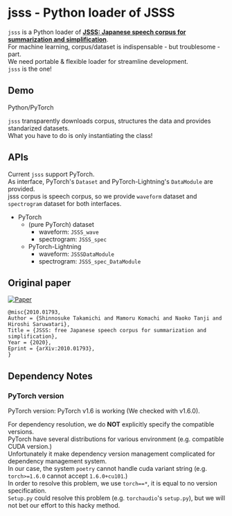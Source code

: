 # jsss - Python loader of JSSS
<!-- [![PyPI version](https://badge.fury.io/py/npvcc2016.svg)](https://badge.fury.io/py/npVCC2016) -->
<!-- ![Python Versions](https://img.shields.io/pypi/pyversions/npvcc2016.svg)   -->

`jsss` is a Python loader of **[JSSS: Japanese speech corpus 
for summarization and simplification](https://sites.google.com/site/shinnosuketakamichi/research-topics/jsss_corpus)**.  
For machine learning, corpus/dataset is indispensable - but troublesome - part.  
We need portable & flexible loader for streamline development.  
`jsss` is the one!  

## Demo

Python/PyTorch  

<!-- ```bash
pip install npvcc2016
```

```python
from npvcc2016.PyTorch.dataset.waveform import NpVCC2016

dataset = NpVCC2016(".", train=True, download=True)

for datum in dataset:
    print("Yeah, data is acquired with only two line of code!!")
    print(datum) # (datum, label) tuple provided
```  -->

`jsss` transparently downloads corpus, structures the data and provides standarized datasets.  
What you have to do is only instantiating the class!  

## APIs
Current `jsss` support PyTorch.  
As interface, PyTorch's `Dataset` and PyTorch-Lightning's `DataModule` are provided.  
jsss corpus is speech corpus, so we provide `waveform` dataset and `spectrogram` dataset for both interfaces.  

- PyTorch
  - (pure PyTorch) dataset
    - waveform: `JSSS_wave`
    - spectrogram: `JSSS_spec`
  - PyTorch-Lightning
    - waveform: `JSSSDataModule`
    - spectrogram: `JSSS_spec_DataModule`

## Original paper
[![Paper](http://img.shields.io/badge/paper-arxiv.2010.01793-B31B1B.svg)][paper]  
<!-- https://arxiv2bibtex.org/?q=2010.01793&format=bibtex -->
```
@misc{2010.01793,
Author = {Shinnosuke Takamichi and Mamoru Komachi and Naoko Tanji and Hiroshi Saruwatari},
Title = {JSSS: free Japanese speech corpus for summarization and simplification},
Year = {2020},
Eprint = {arXiv:2010.01793},
}
```

## Dependency Notes
### PyTorch version
PyTorch version: PyTorch v1.6 is working (We checked with v1.6.0).  

For dependency resolution, we do **NOT** explicitly specify the compatible versions.  
PyTorch have several distributions for various environment (e.g. compatible CUDA version.)  
Unfortunately it make dependency version management complicated for dependency management system.  
In our case, the system `poetry` cannot handle cuda variant string (e.g. `torch>=1.6.0` cannot accept `1.6.0+cu101`.)  
In order to resolve this problem, we use `torch==*`, it is equal to no version specification.  
`Setup.py` could resolve this problem (e.g. `torchaudio`'s `setup.py`), but we will not bet our effort to this hacky method.  


[paper]:https://arxiv.org/abs/2010.01793